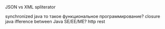 JSON vs XML
spliterator

synchronized java
то такое функциональное программирование?
closure java
ifference between Java SE/EE/ME?
http
rest
